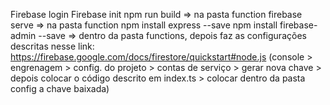 Firebase login
Firebase init
npm run build => na pasta function 
firebase serve => na pasta function 
npm install express --save
npm install firebase-admin --save => dentro da pasta functions, depois faz as configurações descritas nesse link: https://firebase.google.com/docs/firestore/quickstart#node.js (console > engrenagem > config. do projeto > contas de serviço > gerar nova chave > depois colocar o código descrito em index.ts > colocar dentro da pasta config a chave baixada)
